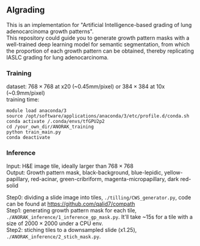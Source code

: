 ## AIgrading
This is an implementation for "Artificial Intelligence-based grading of lung adenocarcinoma growth patterns".  
This repository could guide you to generate growth pattern masks with a well-trained deep learning model for semantic segmentation, from which the proportion of each growth pattern can be obtained, thereby replicating IASLC grading for lung adenocarcinoma.

### Training
dataset: $768 \times 768$ at x20 (~0.45mm/pixel) or $384 \times 384$ at 10x (~0.9mm/pixel)  
training time:  
```
module load anaconda/3  
source /opt/software/applications/anaconda/3/etc/profile.d/conda.sh  
conda activate /.conda/envs/tfGPU2p2  
cd /your_own_dir/ANORAK_training  
python train_main.py
conda deactivate
```


### Inference
Input: H&E image tile, ideally larger than $768 \times 768$  
Output: Growth pattern mask, black-background, blue-lepidic, yellow-papillary, red-acinar, green-cribriform, magenta-micropapillary, dark red-solid

Step0: dividing a slide image into tiles, `./tilling/CWS_generator.py`, code can be found at https://github.com/qalid7/compath  
Step1: generating growth pattern mask for each tile, `./ANORAK_inference/1_inference_gp_mask.py`. It'll take ~15s for a tile with a size of $2000 \times 2000$ under a CPU env.  
Step2: stiching tiles to a downsampled slide (x1.25), `./ANORAK_inference/2_stich_mask.py`.
